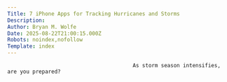 ```yaml
---
Title: 7 iPhone Apps for Tracking Hurricanes and Storms
Description: 
Author: Bryan M. Wolfe
Date: 2025-08-22T21:00:15.000Z
Robots: noindex,nofollow
Template: index
---
```


                                            As storm season intensifies, are you prepared?
                                        